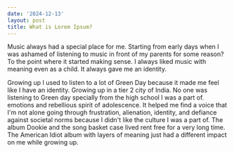 ```yaml
---
date: '2024-12-13'
layout: post
title: What is Lorem Ipsum?
---
```


Music always had a special place for me. Starting from early days when I was ashamed of listening to music in front of my parents for some reason? To the point where it started making sense. I always liked music with meaning even as a child. It always gave me an identity. 

Growing up I used to listen to a lot of Green Day because it made me feel like I have an identity. Growing up in a tier 2 city of India. No one was listening to Green day specially from the high school I was a part of. emotions and rebellious spirit of adolescence. It helped me find a voice that I'm not alone going through frustration, alienation, identity, and defiance against societal norms because I didn't like the culture I was a part of. The album Dookie and the song basket case lived rent free for a very long time. The American Idiot album with layers of meaning just had a different impact on me while growing up.
